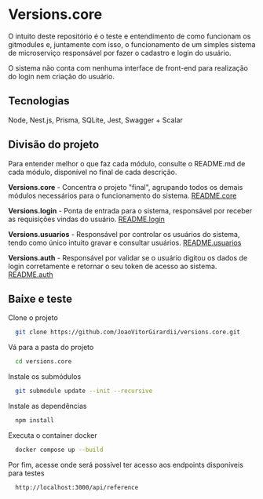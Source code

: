 # Versions.core

O intuito deste repositório é o teste e entendimento de como funcionam os gitmodules e, juntamente com isso, o funcionamento de um simples sistema de microserviço responsável por fazer o cadastro e login do usuário. 

O sistema não conta com nenhuma interface de front-end para realização do login nem criação do usuário.

## Tecnologias 
Node, Nest.js, Prisma, SQLite, Jest, Swagger + Scalar

## Divisão do projeto

Para entender melhor o que faz cada módulo, consulte o README.md de cada módulo, disponível no final de cada descrição.

**Versions.core** -
Concentra o projeto "final", agrupando todos os demais módulos necessários para o funcionamento do sistema. [README.core](https://github.com/JoaoVitorGirardii/versions.core/blob/master/README.md)

**Versions.login** - 
Ponta de entrada para o sistema, responsável por receber as requisições vindas do usuário. [README.login](https://github.com/JoaoVitorGirardii/versions.login/blob/master/README.md)

**Versions.usuarios** - 
Responsável por controlar os usuários do sistema, tendo como único intuito gravar e consultar usuários. [README.usuarios](https://github.com/JoaoVitorGirardii/versions.usuarios/blob/master/README.md)

**Versions.auth** - 
Responsável por validar se o usuário digitou os dados de login corretamente e retornar o seu token de acesso ao sistema. [README.auth](https://github.com/JoaoVitorGirardii/versions.auth/blob/master/README.md)

## Baixe e teste

Clone o projeto

```bash
  git clone https://github.com/JoaoVitorGirardii/versions.core.git
```

Vá para a pasta do projeto

```bash
  cd versions.core
```

Instale os submódulos
```bash
  git submodule update --init --recursive
```

Instale as dependências
```bash
  npm install
```

Executa o container docker
```bash
  docker compose up --build
```

Por fim, acesse onde será possível ter acesso aos endpoints disponíveis para testes
```
  http://localhost:3000/api/reference
```
